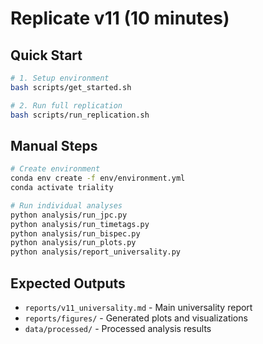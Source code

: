 # Replicate v11 (10 minutes)

## Quick Start

```bash
# 1. Setup environment
bash scripts/get_started.sh

# 2. Run full replication
bash scripts/run_replication.sh
```

## Manual Steps

```bash
# Create environment
conda env create -f env/environment.yml
conda activate triality

# Run individual analyses
python analysis/run_jpc.py
python analysis/run_timetags.py
python analysis/run_bispec.py
python analysis/run_plots.py
python analysis/report_universality.py
```

## Expected Outputs

- `reports/v11_universality.md` - Main universality report
- `reports/figures/` - Generated plots and visualizations
- `data/processed/` - Processed analysis results